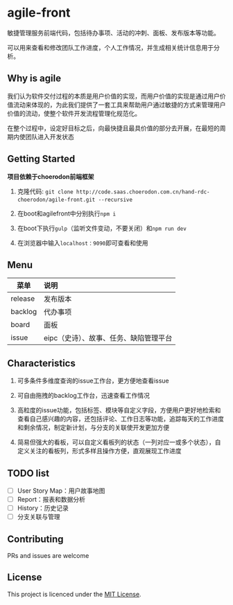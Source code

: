 # agile-front

敏捷管理服务前端代码，包括待办事项、活动的冲刺、面板、发布版本等功能。

可以用来查看和修改团队工作进度，个人工作情况，并生成相关统计信息用于分析。

## Why is agile

我们认为软件交付过程的本质是用户价值的实现，而用户价值的实现是通过用户价值流动来体现的，为此我们提供了一套工具来帮助用户通过敏捷的方式来管理用户价值的流动，使整个软件开发流程管理化规范化。

在整个过程中，设定好目标之后，向最快捷且最具价值的部分去开展，在最短的周期内使团队进入开发状态

## Getting Started

**项目依赖于choerodon前端框架**

1. 克隆代码: `git clone http://code.saas.choerodon.com.cn/hand-rdc-choerodon/agile-front.git --recursive`  

2. 在boot和agilefront中分别执行`npm i`

3. 在boot下执行`gulp`（监听文件变动，不要关闭）和`npm run dev`

4. 在浏览器中输入`localhost：9090`即可查看和使用

## Menu

| 菜单     |  说明    |
| -------- | :----    |
| release  | 发布版本 |
| backlog  | 代办事项 |
| board    | 面板     |
| issue    | eipc（史诗）、故事、任务、缺陷管理平台     |

## Characteristics

1. 可多条件多维度查询的issue工作台，更方便地查看issue

2. 可自由拖拽的backlog工作台，迅速查看工作情况

3. 高粒度的issue功能，包括标签、模块等自定义字段，方便用户更好地检索和查看自己感兴趣的内容，还包括评论、工作日志等功能，追踪每天的工作进度和剩余情况，制定新计划，与分支的关联使开发更加方便

4. 简易但强大的看板，可以自定义看板列的状态（一列对应一或多个状态），自定义关注的看板列，形式多样且操作方便，直观展现工作进度

## TODO list

- [ ] User Story Map：用户故事地图
- [ ] Report：报表和数据分析
- [ ] History：历史记录
- [ ] 分支关联与管理

## Contributing

PRs and issues are welcome

## License

This project is licenced under the [MIT License](http://opensource.org/licenses/mit-license.html).
